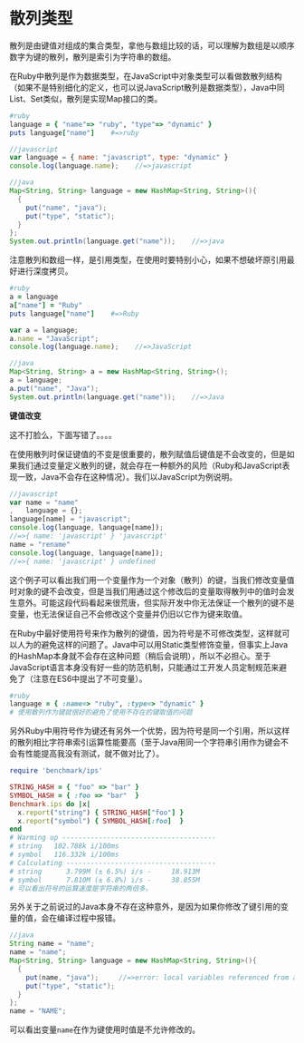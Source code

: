 # 散列类型

散列是由键值对组成的集合类型，拿他与数组比较的话，可以理解为数组是以顺序数字为键的散列，散列是索引为字符串的数组。

在Ruby中散列是作为数据类型，在JavaScript中对象类型可以看做数散列结构（如果不是特别细化的定义，也可以说JavaScript散列是数据类型），Java中同List、Set类似，散列是实现Map接口的类。

```ruby
#ruby
language = { "name"=> "ruby", "type"=> "dynamic" }
puts language["name"]    #=>ruby
```

```javascript
//javascript
var language = { name: "javascript", type: "dynamic" }
console.log(language.name);    //=>javascript
```

```java
//java
Map<String, String> language = new HashMap<String, String>(){
  {
    put("name", "java");
    put("type", "static");
  }
};
System.out.println(language.get("name"));    //=>java
```

注意散列和数组一样，是引用类型，在使用时要特别小心，如果不想破坏原引用最好进行深度拷贝。

```ruby
#ruby
a = language
a["name"] = "Ruby"
puts language["name"]    #=>Ruby
```

```javascript
var a = language;
a.name = "JavaScript";
console.log(language.name);    //=>JavaScript
```

```java
//java
Map<String, String> a = new HashMap<String, String>();
a = language;
a.put("name", "Java");
System.out.println(language.get("name"));    //=>Java
```

**键值改变**

这不打脸么，下面写错了。。。。

在使用散列时保证键值的不变是很重要的，散列赋值后键值是不会改变的，但是如果我们通过变量定义散列的键，就会存在一种额外的风险（Ruby和JavaScript表现一致，Java不会存在这种情况）。我们以JavaScript为例说明。

```javascript
//javascript
var name = "name"
,   language = {};
language[name] = "javascript";
console.log(language, language[name]);
//=>{ name: 'javascript' } 'javascript'
name = "rename"
console.log(language, language[name]);
//=>{ name: 'javascript' } undefined
```

这个例子可以看出我们用一个变量作为一个对象（散列）的键，当我们修改变量值时对象的键不会改变，但是当我们用通过这个修改后的变量取得散列中的值时会发生意外。可能这段代码看起来很荒唐，但实际开发中你无法保证一个散列的键不是变量，也无法保证自己不会修改这个变量并仍旧以它作为键来取值。

在Ruby中最好使用符号来作为散列的键值，因为符号是不可修改类型，这样就可以人为的避免这样的问题了。Java中可以用Static类型修饰变量，但事实上Java的HashMap本身就不会存在这种问题（稍后会说明），所以不必担心。至于JavaScript语言本身没有好一些的防范机制，只能通过工开发人员定制规范来避免了（注意在ES6中提出了不可变量）。

```ruby
#ruby
language = { :name=> "ruby", :type=> "dynamic" }
# 使用散列作为键就很好的避免了使用不存在的键取值的问题
```

另外Ruby中用符号作为键还有另外一个优势，因为符号是同一个引用，所以这样的散列相比字符串索引运算性能要高（至于Java用同一个字符串引用作为键会不会有性能提高我没有测试，就不做对比了）。

```ruby
require 'benchmark/ips'

STRING_HASH = { "foo" => "bar" }
SYMBOL_HASH = { :foo => "bar"  }
Benchmark.ips do |x|
  x.report("string") { STRING_HASH["foo"] }
  x.report("symbol") { SYMBOL_HASH[:foo]  }
end
# Warming up --------------------------------------
# string   102.788k i/100ms
# symbol   116.332k i/100ms
# Calculating -------------------------------------
# string      3.799M (± 6.5%) i/s -     18.913M
# symbol      7.810M (± 6.8%) i/s -     38.855M
# 可以看出符号的运算速度是字符串的两倍多。
```

另外关于之前说过的Java本身不存在这种意外，是因为如果你修改了键引用的变量的值，会在编译过程中报错。

```java
//java
String name = "name";
name = "name";
Map<String, String> language = new HashMap<String, String>(){
  {
    put(name, "java");     //=>error: local variables referenced from a inner class must be final or effectively final
    put("type", "static");
  }
};
name = "NAME";  
```

可以看出变量`name`在作为键使用时值是不允许修改的。

